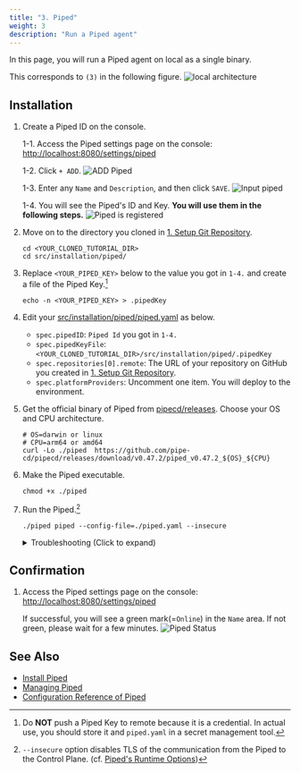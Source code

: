```yaml
---
title: "3. Piped"
weight: 3
description: "Run a Piped agent"
---
```


In this page, you will run a Piped agent on local as a single binary.

This corresponds to `(3)` in the following figure.
![local architecture](/images/architecture.png)

## Installation

1. Create a Piped ID on the console.

   1-1. Access the Piped settings page on the console: [http://localhost:8080/settings/piped](http://localhost:8080/settings/piped)

   1-2. Click `+ ADD`.
    ![ADD Piped](/images/installation/piped-add-button.png)

   1-3. Enter any `Name` and `Description`, and then click `SAVE`.
    ![Input piped](/images/installation/piped-add-input.png)

   1-4. You will see the Piped's ID and Key. **You will use them in the following steps.**
    ![Piped is registered](/images/installation/piped-registered.png)

2. Move on to the directory you cloned in [1. Setup Git Repository](git.md).

   ```console
   cd <YOUR_CLONED_TUTORIAL_DIR>
   cd src/installation/piped/
   ```

3. Replace `<YOUR_PIPED_KEY>` below to the value you got in `1-4.` and create a file of the Piped Key.[^1]

   ```console
   echo -n <YOUR_PIPED_KEY> > .pipedKey
   ```

4. Edit your [src/installation/piped/piped.yaml](https://github.com/ca-dp/pipecd-tutorial/blob/main/src/installation/piped/piped.yaml) as below.
   - `spec.pipedID`: `Piped Id` you got in `1-4.`
   - `spec.pipedKeyFile`: `<YOUR_CLONED_TUTORIAL_DIR>/src/installation/piped/.pipedKey`
   - `spec.repositories[0].remote`: The URL of your repository on GitHub you created in [1. Setup Git Repository](git.md).
   - `spec.platformProviders`: Uncomment one item. You will deploy to the environment.

5. Get the official binary of Piped from [pipecd/releases](https://github.com/pipe-cd/pipecd/releases/latest). Choose your OS and CPU architecture.

   ```console
   # OS=darwin or linux
   # CPU=arm64 or amd64
   curl -Lo ./piped  https://github.com/pipe-cd/pipecd/releases/download/v0.47.2/piped_v0.47.2_${OS}_${CPU}

   ```

6. Make the Piped executable.

   ```console
   chmod +x ./piped
   ```

6. Run the Piped.[^2]

   ```console
   ./piped piped --config-file=./piped.yaml --insecure
   ```

   <details>
   <summary>Troubleshooting (Click to expand)</summary>

   - `failed to create api client	{"error": "context deadline exceeded"}`
     - It means the piped failed to connect to the control plane.
     - Check `apiAddress` in `piped.yaml`
     - Check whether the control plane is serving on `apiAddress`.

   - `rpc error: code = Unauthenticated desc = Unauthenticated`
     - It means the piped connected to the control plane but failed to authenticate.
     - Check `projectID`, `pipedID`, `pipedKeyFile` in `piped.yaml`.
     - Check the value in the `pipedKeyFile`.

      
   - `failed to clone from remote`
     - It means the piped successfully connected to the control plane with authentication but failed to clone from GitHub.
     - Check  `spec.git.repositories`>`remote`,`branch`.

   </details>


## Confirmation

1. Access the Piped settings page on the console: [http://localhost:8080/settings/piped](http://localhost:8080/settings/piped)

    If successful, you will see a green mark(=`Online`) in the `Name` area.
    If not green, please wait for a few minutes.
      ![Piped Status](/images/installation/piped-status.png)

## See Also

- [Install Piped](https://pipecd.dev/docs/installation/install-piped/)
- [Managing Piped](https://pipecd.dev/docs/user-guide/managing-piped/)
- [Configuration Reference of Piped](https://pipecd.dev/docs/user-guide/managing-piped/configuration-reference/)

[^1]: Do **NOT** push a Piped Key to remote because it is a credential. In actual use, you should store it and `piped.yaml` in a secret management tool.

[^2]: `--insecure` option disables TLS of the communication from the Piped to the Control Plane. (cf. [Piped's Runtime Options](https://pipecd.dev/docs/user-guide/managing-piped/runtime-options/))
